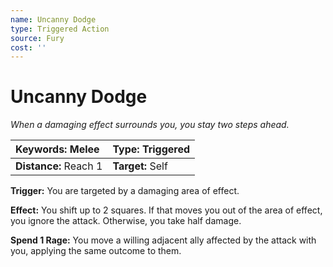 ```yaml
---
name: Uncanny Dodge
type: Triggered Action
source: Fury
cost: ''
---
```


# Uncanny Dodge

*When a damaging effect surrounds you, you stay two steps ahead.*

| **Keywords:** Melee   | **Type:** Triggered |
| :-------------------- | :------------------ |
| **Distance:** Reach 1 | **Target:** Self    |

**Trigger:** You are targeted by a damaging area of effect.

**Effect:** You shift up to 2 squares. If that moves you out of the area of effect, you ignore the attack. Otherwise, you take half damage.

**Spend 1 Rage:** You move a willing adjacent ally affected by the attack with you, applying the same outcome to them.
